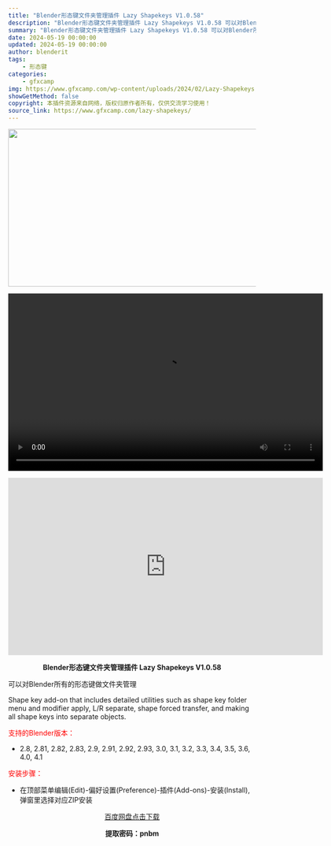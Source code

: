 ```yaml
---
title: "Blender形态键文件夹管理插件 Lazy Shapekeys V1.0.58"
description: "Blender形态键文件夹管理插件 Lazy Shapekeys V1.0.58 可以对Blender所有的形态键做文件夹管理 Shape key add-on that includes detai..."
summary: "Blender形态键文件夹管理插件 Lazy Shapekeys V1.0.58 可以对Blender所有的形态键做文件夹管理 Shape key add-on that includes detai..."
date: 2024-05-19 00:00:00
updated: 2024-05-19 00:00:00
author: blenderit
tags: 
    - 形态键
categories:
    - gfxcamp
img: https://www.gfxcamp.com/wp-content/uploads/2024/02/Lazy-Shapekeys.jpg
showGetMethod: false
copyright: 本插件资源来自网络，版权归原作者所有，仅供交流学习使用！
source_link: https://www.gfxcamp.com/lazy-shapekeys/
---
```

<div><p><img decoding="async" class="aligncenter size-full wp-image-118303" src="https://www.gfxcamp.com/wp-content/uploads/2024/02/Lazy-Shapekeys.jpg" data-src="https://www.gfxcamp.com/wp-content/uploads/2024/02/Lazy-Shapekeys.jpg" alt="" width="640" height="320" data-srcset="https://www.gfxcamp.com/wp-content/uploads/2024/02/Lazy-Shapekeys.jpg 640w, https://www.gfxcamp.com/wp-content/uploads/2024/02/Lazy-Shapekeys-150x75.jpg 150w" data-sizes="(max-width: 640px) 100vw, 640px"><br>
</p><center><div style="width: 640px;" class="wp-video"><!--[if lt IE 9]><script>document.createElement('video');</script><![endif]-->
<video class="wp-video-shortcode" id="video-118302-1" width="640" height="360" preload="true" controls="controls"><source type="video/mp4" src="http://cloud.video.taobao.com/play/u/null/p/1/e/6/t/1/449169319585.mp4?_=1"></source><a href="http://cloud.video.taobao.com/play/u/null/p/1/e/6/t/1/449169319585.mp4">http://cloud.video.taobao.com/play/u/null/p/1/e/6/t/1/449169319585.mp4</a></video></div></center><p style="text-align: center;"><iframe loading="lazy" src="https://player.youku.com/embed/XNjM2NjgyNDUzMg==" width="640" height="360" frameborder="0" allowfullscreen="allowfullscreen" data-mce-fragment="1"></iframe></p><p style="text-align: center;"><strong>Blender形态键文件夹管理插件 Lazy Shapekeys V1.0.58</strong></p><p>可以对Blender所有的形态键做文件夹管理</p><p>Shape key add-on that includes detailed utilities such as shape key folder menu and modifier apply, L/R separate, shape forced transfer, and making all shape keys into separate objects.</p><p style="text-align: left;"><span style="color: #ff0000;">支持的Blender版本：</span></p><ul>
<li style="text-align: left;">2.8, 2.81, 2.82, 2.83, 2.9, 2.91, 2.92, 2.93, 3.0, 3.1, 3.2, 3.3, 3.4, 3.5, 3.6, 4.0, 4.1</li>
</ul><p style="text-align: left;"><span style="color: #ff0000;">安装步骤：</span></p><ul>
<li>在顶部菜单编辑(Edit)-偏好设置(Preference)-插件(Add-ons)-安装(Install),弹窗里选择对应ZIP安装</li>
</ul><p style="text-align: center;"><a class="maxbutton-3 maxbutton maxbutton-baidu" target="_blank" rel="noopener" href="https://pan.baidu.com/s/19VPMNDoZPlnbT1_xbob5WA?pwd=pnbm"><span class="mb-text">百度网盘点击下载</span></a></p><p style="text-align: center;"><strong>提取密码：pnbm</strong></p></div>